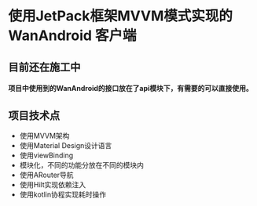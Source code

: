 # 使用JetPack框架MVVM模式实现的 WanAndroid 客户端
## 目前还在施工中
#### 项目中使用到的WanAndroid的接口放在了api模块下，有需要的可以直接使用。

## 项目技术点
- 使用MVVM架构
- 使用Material Design设计语言
- 使用viewBinding
- 模块化，不同的功能分放在不同的模块内
- 使用ARouter导航
- 使用Hilt实现依赖注入
- 使用kotlin协程实现耗时操作

